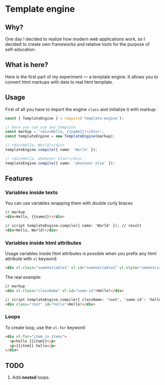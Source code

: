 # Template engine

## Why?

One day I decided to realize how modern web applications work, so I decided to create own frameworks and relative tools for the purpose of self-education.

## What is here?

Here is the first part of my experiment — a template engine. It allows you to convert html markups with data to real html template.

## Usage

First of all you have to import the engine `class` and initialize it with markup:

```ts
const { TemplateEngine } = require('template-engine');

// here you can use any template
const markup = '<div>Hello, {{name}}!</div>';
const templateEngine = new TemplateEngine(markup);

// <div>Hello, World!</div>
templateEngine.compile({ name: 'World' });

// <div>Hello, whatever else!</div>
templateEngine.compile({ name: 'whatever else' });
```

## Features

### Variables inside texts

You can use variables wrapping them with double curly braces

```html
// markup
<div>Hello, {{name}}!</div>

// script templateEngine.compile({ name: 'World' }); // result
<div>Hello, World!</div>
```

### Variables inside html attributes

Usage variables inside html attributes is possible when you prefix any html attribute with `vl` keyword:

```html
<div vl-class="someVariable1" vl-id="someVariable2" vl-style="someVariable3" vl-anyAttr="..."></div>
```

The real example:

```html
// markup
<div vl-class="className" vl-id="some-id">Hello!</div>

// script templateEngine.compile({ className: 'root', 'some-id': 'hello' }); // result
<div class="root" id="hello">Hello!</div>
```

### Loops

To create loop, use the `vl-for` keyword:

```html
<div vl-for="item in items">
  <p>hello {{item}}</p>
  <p>{{item}} hello</p>
</div>
```

## TODO

1. Add **nested** loops.
